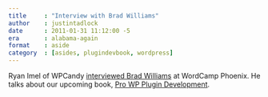 ```yaml
---
title     : "Interview with Brad Williams"
author    : justintadlock
date      : 2011-01-31 11:12:00 -5
era       : alabama-again
format    : aside
category  : [asides, plugindevbook, wordpress]
---
```


Ryan Imel of WPCandy <a href="http://wpcandy.com/interviewed/brad-williams-at-wordcamp-phoenix-2011" title="Brad Williams at WordCamp Phoenix 2011">interviewed Brad Williams</a> at WordCamp Phoenix.  He talks about our upcoming book, <a href="http://justintadlock.com/plugindevbook" title="'Professional WordPress Plugin Development' on Amazon.com">Pro WP Plugin Development</a>.
